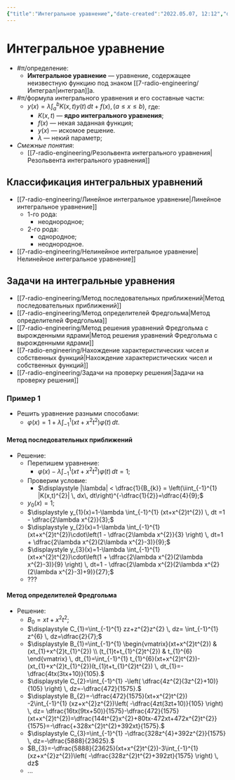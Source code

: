 ```yaml
---
{"title":"Интегральное уравнение","date-created":"2022.05.07, 12:12","date-modified":"2022.12.24, 17:13","aliases":["интегральные уравнения"],"tags":["математика","ммпэд"],"dg-publish":true,"permalink":"/7-radio-engineering/integralnoe-uravnenie/","dgPassFrontmatter":true}
---
```



# Интегральное уравнение

- #π/определение:
	- **Интегральное уравнение** — уравнение, содержащее неизвестную функцию под знаком [[7-radio-engineering/Интеграл\|интеграл]]а.
- #π/формула интегрального уравнения и его составные части:
	- $\displaystyle y(x)=\lambda \int_{a}^b K(x,t)y(t) \, dt + f(x), \, (a\leq x \leq b)$, где:
		- $K(x,t)$ — **ядро интегрального уравнения**;
		- $f(x)$ — некая заданная функция;
		- $y(x)$ — искомое решение.
		- $\lambda$ — некий параметр;
- *Смежные понятия*:
	- [[7-radio-engineering/Резольвента интегрального уравнения\|Резольвента интегрального уравнения]]

## Классификация интегральных уравнений

- [[7-radio-engineering/Линейное интегральное уравнение\|Линейное интегральное уравнение]]
	- 1-го рода:
		- неоднородное;
	- 2-го рода:
		- однородное;
		- неоднородное.
- [[7-radio-engineering/Нелинейное интегральное уравнение\|Нелинейное интегральное уравнение]]

## Задачи на интегральные уравнения

- [[7-radio-engineering/Метод последовательных приближений\|Метод последовательных приближений]]
- [[7-radio-engineering/Метод определителей Фредгольма\|Метод определителей Фредгольма]]
- [[7-radio-engineering/Метод решения уравнений Фредгольма с вырожденными ядрами\|Метод решения уравнений Фредгольма с вырожденными ядрами]]
- [[7-radio-engineering/Нахождение характеристических чисел и собственных функций\|Нахождение характеристических чисел и собственных функций]]
- [[7-radio-engineering/Задачи на проверку решения\|Задачи на проверку решения]]

### Пример 1

- Решить уравнение разными способами:
	- $\displaystyle \varphi(x)=1+\lambda \int_{-1}^{1} (xt+x^{2}t^{2})\varphi(t) \, dt.$

#### Метод последовательных приближений

- Решение:
	- Перепишем уравнение:
		- $\displaystyle \varphi(x)-\lambda \int_{-1}^{1} (xt+x^{2}t^{2})\varphi(t) \, dt = 1;$
	- Проверим условие:
		- $\displaystyle |\lambda| < \dfrac{1}{B_{k}} = \left(\iint_{-1}^{1} |K(x,t)^{2}| \, dx\, dt\right)^{-\dfrac{1}{2}}=\dfrac{4}{9};$
	- $y_{0}(x)=1;$
	- $\displaystyle y_{1}(x)=1-\lambda \int_{-1}^{1} (xt+x^{2}t^{2}) \, dt =1 - \dfrac{2\lambda x^{2}}{3};$
	- $\displaystyle y_{2}(x)=1-\lambda \int_{-1}^{1} (xt+x^{2}t^{2})\cdot\left(1 - \dfrac{2\lambda x^{2}}{3} \right) \, dt=1 + \dfrac{2\lambda x^{2}(2\lambda x^{2}-3)}{9};$
	- $\displaystyle y_{3}(x)=1-\lambda \int_{-1}^{1} (xt+x^{2}t^{2})\cdot\left(1 + \dfrac{2\lambda x^{2}(2\lambda x^{2}-3)}{9} \right) \, dt=1 - \dfrac{2\lambda x^{2}(2\lambda x^{2}(2\lambda x^{2}-3)+9)}{27};$
	- ???

#### Метод определителей Фредгольма

- Решение:
	- $B_{0}=xt+x^{2}t^{2};$
	- $\displaystyle C_{1}=\int_{-1}^{1} zz+z^{2}z^{2} \, dz= \int_{-1}^{1} z^{6} \, dz=\dfrac{2}{7};$
	- $\displaystyle B_{1}=\int_{-1}^{1} \begin{vmatrix}(xt+x^{2}t^{2}) & (xt_{1}+x^{2}t_{1}^{2}) \\ (t_{1}t+t_{1}^{2}t^{2}) & t_{1}^{6} \end{vmatrix} \, dt_{1}=\int_{-1}^{1} t_{1}^{6}(xt+x^{2}t^{2})-(xt_{1}+x^{2}t_{1}^{2})(t_{1}t+t_{1}^{2}t^{2}) \, dt_{1}=-\dfrac{4tx(3tx+10)}{105}.$
	- $\displaystyle C_{2}=\int_{-1}^{1} -\left( \dfrac{4z^{2}(3z^{2}+10)}{105} \right) \, dz=-\dfrac{472}{1575}.$
	- $\displaystyle B_{2}=-\dfrac{472}{1575}(xt+x^{2}t^{2}) -2\int_{-1}^{1} (xz+x^{2}z^{2})\left( -\dfrac{4zt(3zt+10)}{105} \right) \, dz= \dfrac{16tx(9tx+50)}{1575}-\dfrac{472}{1575}(xt+x^{2}t^{2})=\dfrac{144t^{2}x^{2}+80tx-472xt+472x^{2}t^{2}}{1575}=-\dfrac{+328x^{2}t^{2}+392xt}{1575}.$
	- $\displaystyle C_{3}=\int_{-1}^{1} -\dfrac{328z^{4}+392z^{2}}{1575} \, dz=-\dfrac{5888}{23625}.$
	- $B_{3}=-\dfrac{5888}{23625}(xt+x^{2}t^{2})-3\int_{-1}^{1} (xz+x^{2}z^{2})\left( -\dfrac{328z^{2}t^{2}+392zt}{1575} \right) \, dz$
	- ...
